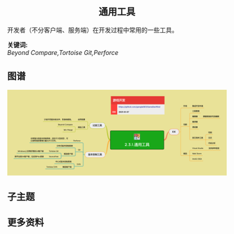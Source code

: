 <h2 align="center">通用工具</h2>
<p>
开发者（不分客户端、服务端）在开发过程中常用的一些工具。
</p>

**关键词:**<br/>
*Beyond Compare,Tortoise Git,Perforce*

## 图谱
![图片加载中...](../exports/2.3.1.通用工具.png?raw=true)

## 子主题

## 更多资料